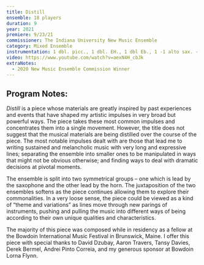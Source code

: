 ```yaml
---
title: Distill
ensemble: 18 players
duration: 9
year: 2021
premiere: 9/23/21
commissioner: The Indiana University New Music Ensemble
category: Mixed Ensemble
instrumentation: 1 dbl. picc., 1 dbl. EH., 1 dbl Eb., 1 -1 alto sax. - 1, 1, 1, 1 - 2 perc., hp., pno. - solo strings
video: https://www.youtube.com/watch?v=aexN4H_cbJk
extraNotes:
  - 2020 New Music Ensemble Commission Winner
---
```


## Program Notes:

_Distill_ is a piece whose materials are greatly inspired by past experiences and events that have shaped my artistic impulses in very broad but powerful ways. The piece takes these most common impulses and concentrates them into a single movement. However, the title does not suggest that the musical materials are being distilled over the course of the piece. The most notable impulses dealt with are those that lead me to writing sustained and melancholic music with very long and expressive lines; separating the ensemble into smaller ones to be manipulated in ways that might not be obvious otherwise; and finding ways to deal with dramatic decisions at pivotal moments.

The ensemble is split into two symmetrical groups – one which is lead by the saxophone and the other lead by the horn. The juxtaposition of the two ensembles softens as the piece continues allowing them to explore their commonalities. In a very loose sense, the piece could be viewed as a kind of “theme and variations” as lines move through new parings of instruments, pushing and pulling the music into different ways of being according to their own unique qualities and characteristics.

The majority of this piece was composed while in residency as a fellow at the Bowdoin International Music Festival in Brunswick, Maine. I offer this piece with special thanks to David Dzubay, Aaron Travers, Tansy Davies, Derek Bermel, Andrei Pinto Correia, and my generous sponsor at Bowdoin Lorna Flynn.
